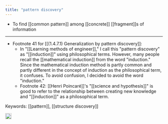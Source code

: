 ```yaml
---
title: "pattern discovery"
---
```


- To find [[common pattern]] among [[concrete]] [[fragment]]s of information

---

- Footnote 41 for [[(1.4.7.1) Generalization by pattern discovery]]:
    - In "[[Learning methods of engineer]]," I call this "pattern discovery" as "[[induction]]" using philosophical terms. However, many people recall the [[mathematical induction]] from the word "induction." Since the mathematical induction method is partly common and partly different in the concept of induction as the philosophical term, it confuses. To avoid confusion, I decided to avoid the word "induction."
    - Footnote 42: [[Henri Poincaré]]'s "[[science and hypothesis]]" is good to refer to the relationship between creating new knowledge and "[[induction]]" as a philosophical term.

Keywords: [[pattern]], [[structure discovery]]

<img src='https://scrapbox.io/api/pages/nishio/en/icon' alt='en.icon' height="19.5"/>
